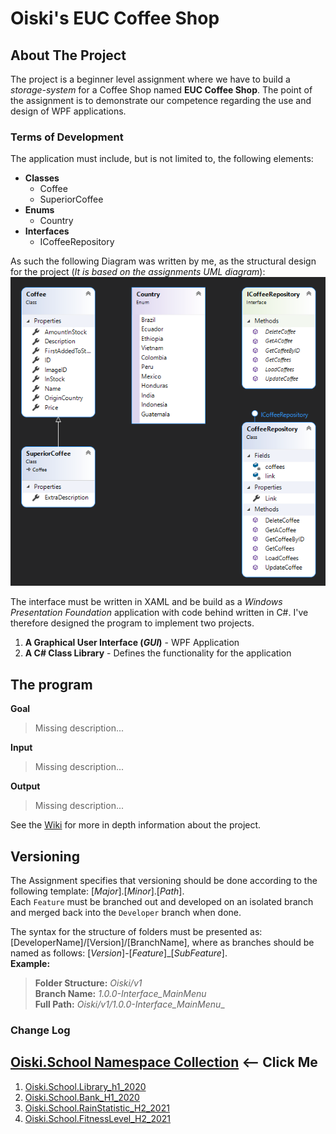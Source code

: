 ﻿# Oiski's EUC Coffee Shop

## About The Project
The project is a beginner level assignment where we have to build a _storage-system_ for a Coffee Shop named **EUC Coffee Shop**.
The point of the assignment is to demonstrate our competence regarding the use and design of WPF applications.

### Terms of Development
The application must include, but is not limited to, the following elements:
- **Classes**
  - Coffee
  - SuperiorCoffee
- **Enums**
  - Country
- **Interfaces**
  - ICoffeeRepository

As such the following Diagram was written by me, as the structural design for the project (_It is based on the assignments UML diagram_):\
![CoffeeShopStorageDiagram](https://github.com/Mike-Mortensen-Portfolio/Oiski.School.EUCCoffeeShop_H2_2021/blob/Developer/EUCCoffeeShopExtendedStorageDiagram.png)

The interface must be written in XAML and be build as a _Windows Presentation Foundation_ application with code behind written in C#.
I've therefore designed the program to implement two projects.
 1. **A Graphical User Interface (_GUI_)** - WPF Application
 2. **A C# Class Library** - Defines the functionality for the application
    
## The program
**Goal**
> Missing description...

**Input**
> Missing description...

**Output**
> Missing description...

See the [Wiki](https://github.com/Mike-Mortensen-Portfolio/Oiski.School.EUCCoffeeShop_H2_2021/wiki) for more in depth information about the project.

## Versioning
The Assignment specifies that versioning should be done according to the following template: [_Major_].[_Minor_].[_Path_].\
Each `Feature` must be branched out and developed on an isolated branch and merged back into the `Developer` branch when done.

The syntax for the structure of folders must be presented as: [DeveloperName]/[Version]/[BranchName], where as branches should be named as follows: [*Version*]-[*Feature*]_[*SubFeature*].\
**Example:**
>**Folder Structure:** _Oiski/v1_ \
>**Branch Name:** _1.0.0-Interface_MainMenu_ \
>**Full Path:** _Oiski/v1/1.0.0-Interface_MainMenu__

### Change Log

## [Oiski.School Namespace Collection](https://github.com/Mike-Mortensen-Portfolio) <-- Click Me
1. [Oiski.School.Library_h1_2020](https://github.com/ZhakalenDk/Oiski.School.Library_H1_2020)
2. [Oiski.School.Bank_H1_2020](https://github.com/ZhakalenDk/Oiski.School.Bank_H1_2020)
3. [Oiski.School.RainStatistic_H2_2021](https://github.com/ZhakalenDk/Oiski.School.RainStatistic_H2_2021)
4. [Oiski.School.FitnessLevel_H2_2021](https://github.com/ZhakalenDk/Oiski.School.FitnessLevel_H2_2021)
